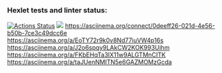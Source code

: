 ### Hexlet tests and linter status:
[![Actions Status](https://github.com/kgurskaya/frontend-project-44/workflows/hexlet-check/badge.svg)](https://github.com/kgurskaya/frontend-project-44/actions)
<a href="https://codeclimate.com/github/kgurskaya/frontend-project-44/maintainability"><img src="https://api.codeclimate.com/v1/badges/cc17554d3da18f477e67/maintainability" /></a>
https://asciinema.org/connect/0deeff26-021d-4e56-b50b-7ce3c49dcc6e
https://asciinema.org/a/EoTY72r9k0v8Nd77iuVW4p16s
https://asciinema.org/a/J2o6spqy9LAkCW2KOK993Uihm
https://asciinema.org/a/FKbEHqTa3IX11w9ALGTMnCITK
https://asciinema.org/a/taJUenNMITN5e6GAZMOMzGcda
